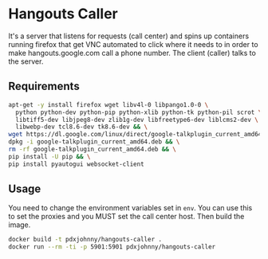 # Hangouts Caller

It's a server that listens for requests (call center) and spins up containers running firefox that get VNC automated to click where it needs to in order to make hangouts.google.com call a phone number. The client (caller) talks to the server.

Requirements
---

```bash
apt-get -y install firefox wget libv4l-0 libpango1.0-0 \
  python python-dev python-pip python-xlib python-tk python-pil scrot \
  libtiff5-dev libjpeg8-dev zlib1g-dev libfreetype6-dev liblcms2-dev \
  libwebp-dev tcl8.6-dev tk8.6-dev && \
wget https://dl.google.com/linux/direct/google-talkplugin_current_amd64.deb && \
dpkg -i google-talkplugin_current_amd64.deb && \
rm -rf google-talkplugin_current_amd64.deb && \
pip install -U pip && \
pip install pyautogui websocket-client
```

Usage
---

You need to change the environment variables set in `env`. You can use this to
set the proxies and you MUST set the call center host. Then build the image.

```bash
docker build -t pdxjohnny/hangouts-caller .
docker run --rm -ti -p 5901:5901 pdxjohnny/hangouts-caller
```
